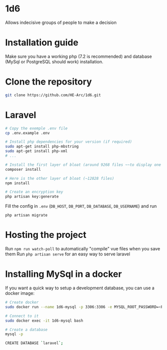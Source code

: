 # 1d6
Allows indecisive groups of people to make a decision

# Installation guide
Make sure you have a working php (7.2 is recommended) and database (MySql or PostgreSQL should work) installation.

# Clone the repository
```bash
git clone https://github.com/HE-Arc/1d6.git
```

# Laravel
```bash
# Copy the exemple .env file
cp .env.example .env

# Install php dependencies for your version (if required)
sudo apt-get install php-mbstring
sudo apt-get install php-xml
# ...

# Install the first layer of bloat (around 9268 files ~~to display one h1 and 8 links~~)
composer install

# Here is the other layer of bloat (~12828 files)
npm install

# Create an encryption key
php artisan key:generate
```

Fill the config in `.env` (`DB_HOST`, `DB_PORT`, `DB_DATABASE`, `DB_USERNAME`) and run

```
php artisan migrate
```

# Hosting the project
Run `npm run watch-poll` to automatically "compile" vue files when you save them
Run `php artisan serve` for an easy way to serve laravel


# Installing MySql in a docker
If you want a quick way to setup a development database, you can use a docker image:

```bash
# Create docker
sudo docker run --name 1d6-mysql -p 3306:3306 -e MYSQL_ROOT_PASSWORD=<PASSWORD> -d mysql:5.7.28

# Connect to it
sudo docker exec -it 1d6-mysql bash

# Create a database
mysql -p

CREATE DATABASE `laravel`;
```